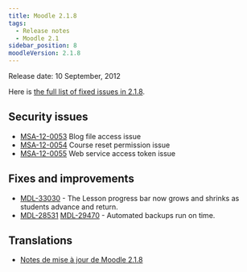 ```yaml
---
title: Moodle 2.1.8
tags:
  - Release notes
  - Moodle 2.1
sidebar_position: 8
moodleVersion: 2.1.8
---
```


Release date: 10 September, 2012

Here is [the full list of fixed issues in 2.1.8](http://moodle.atlassian.net/secure/IssueNavigator!executeAdvanced.jspa?jqlQuery=project+%3D+mdl+AND+resolution+%3D+fixed+AND+fixVersion+in+%28%222.1.8%22%29+ORDER+BY+priority+DESC&runQuery=true&clear=true).

## Security issues

- [MSA-12-0053](http://moodle.org/mod/forum/discuss.php?d=211557) Blog file access issue
- [MSA-12-0054](http://moodle.org/mod/forum/discuss.php?d=211558) Course reset permission issue
- [MSA-12-0055](http://moodle.org/mod/forum/discuss.php?d=211559) Web service access token issue

## Fixes and improvements

- [MDL-33030](https://moodle.atlassian.net/browse/MDL-33030) - The Lesson progress bar now grows and shrinks as students advance and return.
- [MDL-28531](https://moodle.atlassian.net/browse/MDL-28531) [MDL-29470](https://moodle.atlassian.net/browse/MDL-29470) - Automated backups run on time.

## Translations

- [Notes de mise à jour de Moodle 2.1.8](https://docs.moodle.org/fr/Notes_de_mise_à_jour_de_Moodle_2.1.8)
